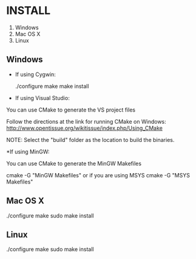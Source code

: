 ﻿# INSTALL
1. Windows
2. Mac OS X
3. Linux
 
## Windows

* If using Cygwin:

  ./configure
  make
  make install
    
* If using Visual Studio:

You can use CMake to generate the VS project files

Follow the directions at the link for running CMake on Windows:
http://www.opentissue.org/wikitissue/index.php/Using_CMake

NOTE: Select the "build" folder as the location to build the binaries.

*If using MinGW:

You can use CMake to generate the MinGW Makefiles

  cmake -G "MinGW Makefiles"
  or if you are using MSYS
  cmake -G "MSYS Makefiles"

    
## Mac OS X

  ./configure
  make
  sudo make install

## Linux

  ./configure
  make
  sudo make install

